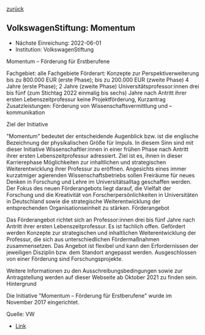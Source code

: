 [zurück](/funding/)

## VolkswagenStiftung: Momentum

* Nächste Einreichung: 2022-06-01
* Institution: VolkswagenStiftung

Momentum – Förderung für Erstberufene

Fachgebiet: alle Fachgebiete
Förderart: Konzepte zur Perspektiverweiterung
bis zu 800.000 EUR (erste Phase); bis zu 200.000 EUR (zweite Phase)
4 Jahre (erste Phase); 2 Jahre (zweite Phase)
Universitätsprofessor:innen drei bis fünf (zum Stichtag 2022 einmalig bis sechs) Jahre nach Antritt ihrer ersten Lebenszeitprofessur
keine Projektförderung, Kurzantrag
Zusatzleistungen: Förderung von Wissenschaftsvermittlung und –kommunikation

Ziel der Initiative

"Momentum" bedeutet der entscheidende Augenblick bzw. ist die englische Bezeichnung der physikalischen Größe für Impuls. In diesem Sinn sind mit dieser Initiative Wissenschaftler:innen in einer frühen Phase nach Antritt ihrer ersten Lebenszeitprofessur adressiert. Ziel ist es, ihnen in dieser Karrierephase Möglichkeiten zur inhaltlichen und strategischen Weiterentwicklung ihrer Professur zu eröffnen. Angesichts eines immer kurzatmiger agierenden Wissenschaftsbetriebs sollen Freiräume für neues Denken in Forschung und Lehre im Universitätsalltag geschaffen werden. Der Fokus des neuen Förderangebots liegt darauf, die Vielfalt der Forschung und die Kreativität von Forscherpersönlichkeiten in Universitäten in Deutschland sowie die strategische Weiterentwicklung der entsprechenden Organisationseinheit zu stärken.
Förderangebot

Das Förderangebot richtet sich an Professor:innen drei bis fünf Jahre nach Antritt ihrer ersten Lebenszeitprofessur. Es ist fachlich offen. Gefördert werden Konzepte zur strategischen und inhaltlichen Weiterentwicklung der Professur, die sich aus unterschiedlichen Fördermaßnahmen zusammensetzen. Das Angebot ist flexibel und kann den Erfordernissen der jeweiligen Disziplin bzw. dem Standort angepasst werden. Ausgeschlossen von einer Förderung sind Forschungsprojekte.

Weitere Informationen zu den Ausschreibungsbedingungen sowie zur Antragstellung werden auf dieser Webseite ab Oktober 2021 zu finden sein.
Hintergrund

Die Initiative "Momentum – Förderung für Erstberufene" wurde im November 2017 eingerichtet.

Quelle: VW

* [Link](https://www.volkswagenstiftung.de/unsere-foerderung/unser-foerderangebot-im-ueberblick/momentum-förderung-für-erstberufene)